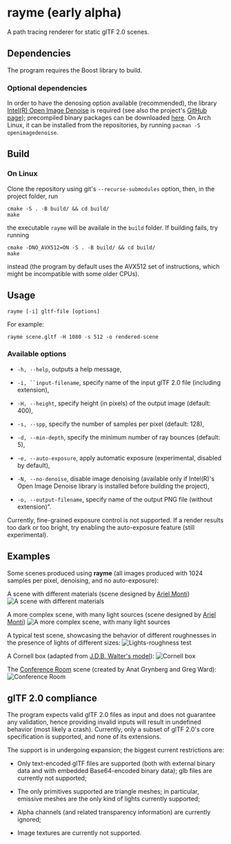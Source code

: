 # rayme (early alpha)

A path tracing renderer for static glTF 2.0 scenes.

## Dependencies
The program requires the Boost library to build.
### Optional dependencies
In order to have the denosing option available (recommended), the library
[Intel(R) Open Image Denoise](https://www.openimagedenoise.org/) is required (see also
the project's [GitHub page](https://github.com/OpenImageDenoise/oidn)); precompiled
binary packages can be downloaded [here](https://www.openimagedenoise.org/downloads.html).
On Arch Linux, it can be installed from the repositories, by running `pacman -S openimagedenoise`.

## Build
### On Linux
Clone the repository using git's `--recurse-submodules` option, then, in the project folder, run
```
cmake -S . -B build/ && cd build/
make
```
the executable `rayme` will be availale in the `build` folder.
If building fails, try running
```
cmake -DNO_AVX512=ON -S . -B build/ && cd build/
make
```
instead (the program by default uses the AVX512 set of instructions, which might be incompatible
with some older CPUs).

## Usage
```
rayme [-i] gltf-file [options]
```
For example:
```
rayme scene.gltf -H 1080 -s 512 -o rendered-scene
```
### Available options
- `-h, --help`, outputs a help message,

- `-i, ``input-filename`, specify name of the input glTF 2.0 file (including extension),

- `-H, --height`, specify height (in pixels) of the output image (default: 400),

- `-s, --spp`, specify the number of samples per pixel (default: 128),

- `-d, --min-depth`, specify the minimum number of ray bounces (default: 5),

- `-e, --auto-exposure`, apply automatic exposure (experimental, disabled by default),

- `-N, --no-denoise`, disable image denoising (available only if Intel(R)'s Open Image Denoise
  library is installed before building the project),

- `-o, --output-filename`, specify name of the output PNG file (without extension)".

Currently, fine-grained exposure control is not supported. If a render results too dark or too
bright, try enabling the auto-exposure feature (still experimental).

## Examples
Some scenes produced using **rayme** (all images produced with 1024 samples per pixel, denoising,
and no auto-exposure):

A scene with different materials (scene designed by [Ariel Monti](https://www.ariel.life/))
![A scene with different materials](pictures/contraption_1024.png)

A more complex scene, with many light sources (scene designed by
[Ariel Monti](https://www.ariel.life/))
![A more complex scene, with many light sources](pictures/visioni_1024.png)

A typical test scene, showcasing the behavior of different roughnesses in the presence of
lights of different sizes:
![Lights-roughness test](pictures/lights_1024.png)

A Cornell box (adapted from
[J.D.B. Walter's model](https://github.com/wahn/export_multi/tree/master/00_cornell_box)):
![Cornell box](pictures/cornell_1024.png)

The [Conference Room](https://github.com/wahn/export_multi/tree/master/04_conference_room)
scene (created by Anat Grynberg and Greg Ward):
![Conference Room](pictures/conference_1024.png)

## glTF 2.0 compliance
The program expects valid glTF 2.0 files as input and does not guarantee any validation, hence
providing invalid inputs will result in undefined behavior (most likely a crash).
Currently, only a subset of glTF 2.0's core specification is supported, and none of its extensions.

The support is in undergoing expansion; the biggest current restrictions are:

- Only text-encoded glTF files are supported (both with external binary data and with
 embedded Base64-encoded binary data); glb files are currently not supported;

- The only primitives supported are triangle meshes; in particular, emissive meshes are the only
  kind of lights currently supported;

- Alpha channels (and related transparency information) are currently ignored;

- Image textures are currently not supported.